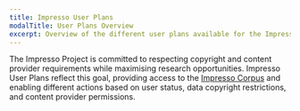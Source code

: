 ```yaml
---
title: Impresso User Plans
modalTitle: User Plans Overview
excerpt: Overview of the different user plans available for the Impresso Project
---
```


The Impresso Project is committed to respecting copyright and content provider requirements while maximising research opportunities. Impresso User Plans reflect this goal, providing access to the [Impresso Corpus](/datalab/corpus-overview) and enabling different actions based on user status, data copyright restrictions, and content provider permissions.

